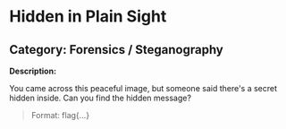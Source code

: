 # Hidden in Plain Sight

## Category: Forensics / Steganography
**Description:**

You came across this peaceful image, but someone said there's a secret hidden inside.
Can you find the hidden message?

> Format: flag{...}